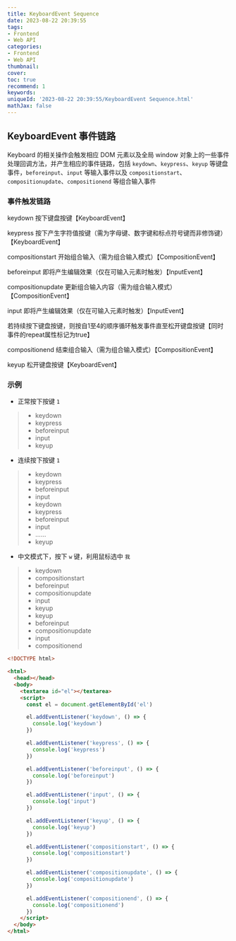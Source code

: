 ```yaml
---
title: KeyboardEvent Sequence
date: 2023-08-22 20:39:55
tags:
- Frontend
- Web API
categories:
- Frontend
- Web API
thumbnail: 
cover: 
toc: true
recommend: 1
keywords: 
uniqueId: '2023-08-22 20:39:55/KeyboardEvent Sequence.html'
mathJax: false
---
```


## KeyboardEvent 事件链路

Keyboard 的相关操作会触发相应 DOM 元素以及全局 window 对象上的一些事件处理回调方法，并产生相应的事件链路，包括 `keydown`、`keypress`、`keyup` 等键盘事件，`beforeinput`、`input` 等输入事件以及 `compositionstart`、`compositionupdate`、`compositionend` 等组合输入事件

### 事件触发链路

keydown 按下键盘按键【KeyboardEvent】

keypress 按下产生字符值按键（需为字母键、数字键和标点符号键而非修饰键）【KeyboardEvent】

compositionstart 开始组合输入（需为组合输入模式）【CompositionEvent】

beforeinput 即将产生编辑效果（仅在可输入元素时触发）【InputEvent】

compositionupdate 更新组合输入内容（需为组合输入模式）【CompositionEvent】

input 即将产生编辑效果（仅在可输入元素时触发）【InputEvent】

若持续按下键盘按键，则按自1至4的顺序循环触发事件直至松开键盘按键【同时事件的repeat属性标记为true】

compositionend 结束组合输入（需为组合输入模式）【CompositionEvent】

keyup 松开键盘按键【KeyboardEvent】

### 示例

* 正常按下按键 `1`

> * keydown
> * keypress
> * beforeinput
> * input
> * keyup

* 连续按下按键 `1`

> * keydown
> * keypress
> * beforeinput
> * input
> * keydown
> * keypress
> * beforeinput
> * input
> * ……
> * keyup

* 中文模式下，按下 `w` 键，利用鼠标选中 `我`

> * keydown
> * compositionstart
> * beforeinput
> * compositionupdate
> * input
> * keyup
> * keyup
> * beforeinput
> * compositionupdate
> * input
> * compositionend

```html
<!DOCTYPE html>

<html>
  <head></head>
  <body>
    <textarea id="el"></textarea>
    <script>
      const el = document.getElementById('el')

      el.addEventListener('keydown', () => {
        console.log('keydown')
      })

      el.addEventListener('keypress', () => {
        console.log('keypress')
      })

      el.addEventListener('beforeinput', () => {
        console.log('beforeinput')
      })

      el.addEventListener('input', () => {
        console.log('input')
      })

      el.addEventListener('keyup', () => {
        console.log('keyup')
      })

      el.addEventListener('compositionstart', () => {
        console.log('compositionstart')
      })

      el.addEventListener('compositionupdate', () => {
        console.log('compositionupdate')
      })

      el.addEventListener('compositionend', () => {
        console.log('compositionend')
      })
    </script>
  </body>
</html>
```

